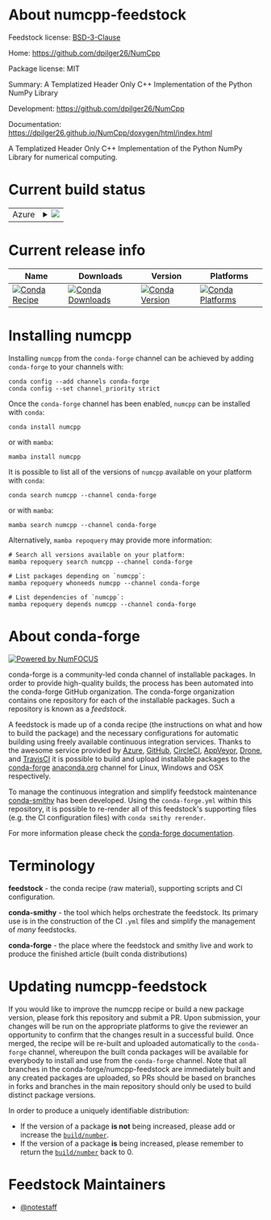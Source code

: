 About numcpp-feedstock
======================

Feedstock license: [BSD-3-Clause](https://github.com/conda-forge/numcpp-feedstock/blob/main/LICENSE.txt)

Home: https://github.com/dpilger26/NumCpp

Package license: MIT

Summary: A Templatized Header Only C++ Implementation of the Python NumPy Library

Development: https://github.com/dpilger26/NumCpp

Documentation: https://dpilger26.github.io/NumCpp/doxygen/html/index.html

A Templatized Header Only C++ Implementation of the Python NumPy Library for numerical computing.


Current build status
====================


<table>
    
  <tr>
    <td>Azure</td>
    <td>
      <details>
        <summary>
          <a href="https://dev.azure.com/conda-forge/feedstock-builds/_build/latest?definitionId=20975&branchName=main">
            <img src="https://dev.azure.com/conda-forge/feedstock-builds/_apis/build/status/numcpp-feedstock?branchName=main">
          </a>
        </summary>
        <table>
          <thead><tr><th>Variant</th><th>Status</th></tr></thead>
          <tbody><tr>
              <td>linux_64</td>
              <td>
                <a href="https://dev.azure.com/conda-forge/feedstock-builds/_build/latest?definitionId=20975&branchName=main">
                  <img src="https://dev.azure.com/conda-forge/feedstock-builds/_apis/build/status/numcpp-feedstock?branchName=main&jobName=linux&configuration=linux%20linux_64_" alt="variant">
                </a>
              </td>
            </tr><tr>
              <td>osx_64</td>
              <td>
                <a href="https://dev.azure.com/conda-forge/feedstock-builds/_build/latest?definitionId=20975&branchName=main">
                  <img src="https://dev.azure.com/conda-forge/feedstock-builds/_apis/build/status/numcpp-feedstock?branchName=main&jobName=osx&configuration=osx%20osx_64_" alt="variant">
                </a>
              </td>
            </tr>
          </tbody>
        </table>
      </details>
    </td>
  </tr>
</table>

Current release info
====================

| Name | Downloads | Version | Platforms |
| --- | --- | --- | --- |
| [![Conda Recipe](https://img.shields.io/badge/recipe-numcpp-green.svg)](https://anaconda.org/conda-forge/numcpp) | [![Conda Downloads](https://img.shields.io/conda/dn/conda-forge/numcpp.svg)](https://anaconda.org/conda-forge/numcpp) | [![Conda Version](https://img.shields.io/conda/vn/conda-forge/numcpp.svg)](https://anaconda.org/conda-forge/numcpp) | [![Conda Platforms](https://img.shields.io/conda/pn/conda-forge/numcpp.svg)](https://anaconda.org/conda-forge/numcpp) |

Installing numcpp
=================

Installing `numcpp` from the `conda-forge` channel can be achieved by adding `conda-forge` to your channels with:

```
conda config --add channels conda-forge
conda config --set channel_priority strict
```

Once the `conda-forge` channel has been enabled, `numcpp` can be installed with `conda`:

```
conda install numcpp
```

or with `mamba`:

```
mamba install numcpp
```

It is possible to list all of the versions of `numcpp` available on your platform with `conda`:

```
conda search numcpp --channel conda-forge
```

or with `mamba`:

```
mamba search numcpp --channel conda-forge
```

Alternatively, `mamba repoquery` may provide more information:

```
# Search all versions available on your platform:
mamba repoquery search numcpp --channel conda-forge

# List packages depending on `numcpp`:
mamba repoquery whoneeds numcpp --channel conda-forge

# List dependencies of `numcpp`:
mamba repoquery depends numcpp --channel conda-forge
```


About conda-forge
=================

[![Powered by
NumFOCUS](https://img.shields.io/badge/powered%20by-NumFOCUS-orange.svg?style=flat&colorA=E1523D&colorB=007D8A)](https://numfocus.org)

conda-forge is a community-led conda channel of installable packages.
In order to provide high-quality builds, the process has been automated into the
conda-forge GitHub organization. The conda-forge organization contains one repository
for each of the installable packages. Such a repository is known as a *feedstock*.

A feedstock is made up of a conda recipe (the instructions on what and how to build
the package) and the necessary configurations for automatic building using freely
available continuous integration services. Thanks to the awesome service provided by
[Azure](https://azure.microsoft.com/en-us/services/devops/), [GitHub](https://github.com/),
[CircleCI](https://circleci.com/), [AppVeyor](https://www.appveyor.com/),
[Drone](https://cloud.drone.io/welcome), and [TravisCI](https://travis-ci.com/)
it is possible to build and upload installable packages to the
[conda-forge](https://anaconda.org/conda-forge) [anaconda.org](https://anaconda.org/)
channel for Linux, Windows and OSX respectively.

To manage the continuous integration and simplify feedstock maintenance
[conda-smithy](https://github.com/conda-forge/conda-smithy) has been developed.
Using the ``conda-forge.yml`` within this repository, it is possible to re-render all of
this feedstock's supporting files (e.g. the CI configuration files) with ``conda smithy rerender``.

For more information please check the [conda-forge documentation](https://conda-forge.org/docs/).

Terminology
===========

**feedstock** - the conda recipe (raw material), supporting scripts and CI configuration.

**conda-smithy** - the tool which helps orchestrate the feedstock.
                   Its primary use is in the construction of the CI ``.yml`` files
                   and simplify the management of *many* feedstocks.

**conda-forge** - the place where the feedstock and smithy live and work to
                  produce the finished article (built conda distributions)


Updating numcpp-feedstock
=========================

If you would like to improve the numcpp recipe or build a new
package version, please fork this repository and submit a PR. Upon submission,
your changes will be run on the appropriate platforms to give the reviewer an
opportunity to confirm that the changes result in a successful build. Once
merged, the recipe will be re-built and uploaded automatically to the
`conda-forge` channel, whereupon the built conda packages will be available for
everybody to install and use from the `conda-forge` channel.
Note that all branches in the conda-forge/numcpp-feedstock are
immediately built and any created packages are uploaded, so PRs should be based
on branches in forks and branches in the main repository should only be used to
build distinct package versions.

In order to produce a uniquely identifiable distribution:
 * If the version of a package **is not** being increased, please add or increase
   the [``build/number``](https://docs.conda.io/projects/conda-build/en/latest/resources/define-metadata.html#build-number-and-string).
 * If the version of a package **is** being increased, please remember to return
   the [``build/number``](https://docs.conda.io/projects/conda-build/en/latest/resources/define-metadata.html#build-number-and-string)
   back to 0.

Feedstock Maintainers
=====================

* [@notestaff](https://github.com/notestaff/)


